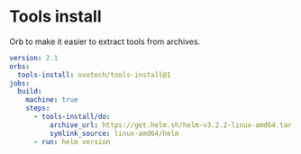 # Tools install

Orb to make it easier to extract tools from archives.

```yaml
version: 2.1
orbs:
  tools-install: ovotech/tools-install@1
jobs:
  build:
    machine: true
    steps:
      - tools-install/do:
          archive_url: https://get.helm.sh/helm-v3.2.2-linux-amd64.tar.gz
          symlink_source: linux-amd64/helm
      - run: helm version
```